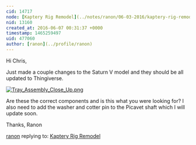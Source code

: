 ```yaml
---
cid: 14717
node: [Kaptery Rig Remodel](../notes/ranon/06-03-2016/kaptery-rig-remodel)
nid: 13160
created_at: 2016-06-07 00:31:37 +0000
timestamp: 1465259497
uid: 477060
author: [ranon](../profile/ranon)
---
```


Hi Chris,

Just made a couple changes to the Saturn V model and they should be all updated to Thingiverse. 

[![Tray_Assembly_Close_Up.png](//i.publiclab.org/system/images/photos/000/016/516/large/Tray_Assembly_Close_Up.png)](//i.publiclab.org/system/images/photos/000/016/516/original/Tray_Assembly_Close_Up.png)

Are these the correct components and is this what you were looking for? I also need to add the washer and cotter pin to the Picavet shaft which I will update soon.

Thanks,
Ranon

[ranon](../profile/ranon) replying to: [Kaptery Rig Remodel](../notes/ranon/06-03-2016/kaptery-rig-remodel)

